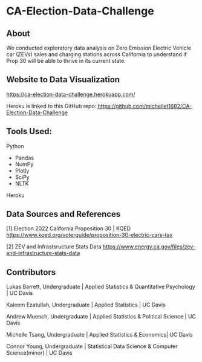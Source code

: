 # CA-Election-Data-Challenge
## About
We conducted exploratory data analysis on Zero Emission Electric Vehicle car (ZEVs) sales and charging stations across California to understand if Prop 30 will be able to thrive in its current state. 

## Website to Data Visualization
https://ca-election-data-challenge.herokuapp.com/

Heroku is linked to this GitHub repo: https://github.com/michellet1682/CA-Election-Data-Challenge

## Tools Used:
Python
* Pandas
* NumPy
* Plotly
* SciPy
* NLTK

Heroku

## Data Sources and  References
[1] Election 2022 California Proposition 30 | KQED https://www.kqed.org/voterguide/proposition-30-electric-cars-tax

[2] ZEV and Infrastsructure Stats Data https://www.energy.ca.gov/files/zev-and-infrastructure-stats-data

## Contributors
Lukas Barrett, Undergraduate | Applied Statistics & Quantitative Psychology | UC Davis

Kaleem Ezatullah, Undergraduate | Applied Statistics | UC Davis

Andrew Muench, Undergraduate | Applied Statistics & Political Science | UC Davis

Michelle Tsang, Undergraduate | Applied Statistics & Economics| UC Davis

Connor Young, Undergraduate | Statistical Data Science & Computer Science(minor) | UC Davis
